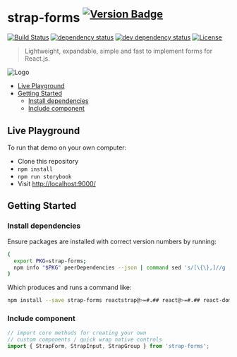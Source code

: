 # strap-forms <sup>[![Version Badge][npm-version-svg]][package-url]</sup>

[![Build Status][travis-svg]][travis-url]
[![dependency status][deps-svg]][deps-url]
[![dev dependency status][dev-deps-svg]][dev-deps-url]
[![License][license-image]][license-url]

> Lightweight, expandable, simple and fast to implement forms for React.js.


![Logo](https://github.com/mkatanski/strap-forms/blob/master/logo.png)

- [Live Playground](#live-playground)
- [Getting Started](#getting-started)
  - [Install dependencies](#install-dependencies)
  - [Include component](#include-component)

## Live Playground

To run that demo on your own computer:

- Clone this repository
- `npm install`
- `npm run storybook`
- Visit [http://localhost:9000/](http://localhost:9000/)

## Getting Started

### Install dependencies

Ensure packages are installed with correct version numbers by running:

```sh
(
  export PKG=strap-forms;
  npm info "$PKG" peerDependencies --json | command sed 's/[\{\},]//g ; s/: /@/g; s/ *//g' | xargs npm install --save "$PKG"
)
```

  Which produces and runs a command like:

  ```sh
  npm install --save strap-forms reactstrap@>=#.## react@>=#.## react-dom@>=#.## react-addons-shallow-compare@>=#.##
  ```

### Include component

```js
// import core methods for creating your own
// custom components / quick wrap native controls
import { StrapForm, StrapInput, StrapGroup } from 'strap-forms';

```

[package-url]: https://npmjs.org/package/strap-forms
[npm-version-svg]: http://versionbadg.es/mkatanski/strap-forms.svg
[travis-svg]: https://travis-ci.org/mkatanski/strap-forms.svg
[travis-url]: https://travis-ci.org/mkatanski/strap-forms
[deps-svg]: https://david-dm.org/mkatanski/strap-forms.svg
[deps-url]: https://david-dm.org/mkatanski/strap-forms
[dev-deps-svg]: https://david-dm.org/mkatanski/strap-forms/dev-status.svg
[dev-deps-url]: https://david-dm.org/mkatanski/strap-forms#info=devDependencies
[license-image]: https://img.shields.io/badge/license-MIT-blue.svg
[license-url]: LICENSE

